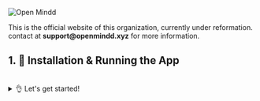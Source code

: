 ![Open Mindd](https://github.com/open-mindd/open-mindd.github.io/blob/master/src/cover.png)

This is the official website of this organization, currently under reformation.
contact at __support@openmindd.xyz__ for more information.

## 1. 🎢 Installation & Running the App

<br />

<details>
<summary>👌 Let's get started!</summary>
<p>

> 1. 'npm install' in the command line.
> 2. 'npm start' in the command line.

</p>
</details>
